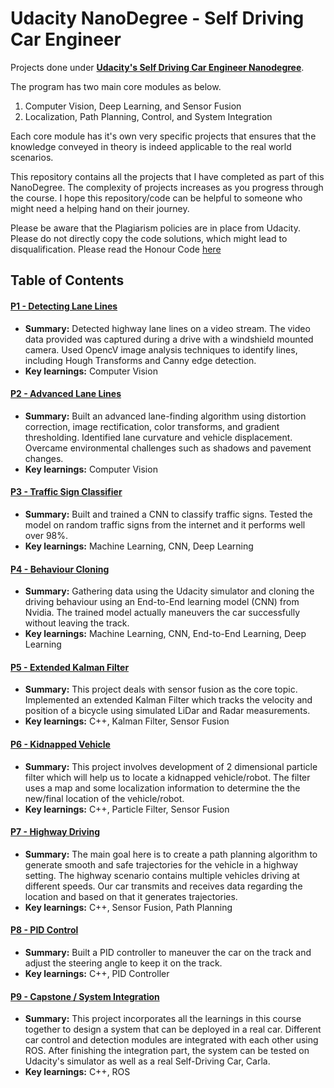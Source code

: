 # Udacity NanoDegree - Self Driving Car Engineer
Projects done under **[Udacity's Self Driving Car Engineer Nanodegree](https://www.udacity.com/course/self-driving-car-engineer-nanodegree--nd013)**.

The program has two main core modules as below.
1. Computer Vision, Deep Learning, and Sensor Fusion
2. Localization, Path Planning, Control, and System Integration

Each core module has it's own very specific projects that ensures that the knowledge conveyed in theory is indeed applicable to the real world scenarios. 

This repository contains all the projects that I have completed as part of this NanoDegree. The complexity of projects increases as you progress through the course.
I hope this repository/code can be helpful to someone who might need a helping hand on their journey.  

Please be aware that the Plagiarism policies are in place from Udacity. Please do not directly copy the code solutions, which might lead to disqualification.
Please read the Honour Code [here](https://udacity.zendesk.com/hc/en-us/articles/210667103-What-is-the-Udacity-Honor-Code-)

## Table of Contents

#### [P1 - Detecting Lane Lines](P1-LaneLines)
 - **Summary:** Detected highway lane lines on a video stream. The video data provided was captured during a drive with a windshield mounted camera. Used OpencV image analysis techniques to identify lines, including Hough Transforms and Canny edge detection.
 - **Key learnings:** Computer Vision
 
 #### [P2 - Advanced Lane Lines](P2-Advanced_Lane_Lines)
 - **Summary:** Built an advanced lane-finding algorithm using distortion correction, image rectification, color transforms, and gradient thresholding. Identified lane curvature and vehicle displacement. Overcame environmental challenges such as shadows and pavement changes.
 - **Key learnings:** Computer Vision
 
 #### [P3 - Traffic Sign Classifier](P3-Traffic_Sing_classifier)
 - **Summary:** Built and trained a CNN to classify traffic signs. Tested the model on random traffic signs from the internet and it performs well over 98%.
 - **Key learnings:** Machine Learning, CNN, Deep Learning
 
 #### [P4 - Behaviour Cloning](P4-Behaviour_Cloning)
 - **Summary:** Gathering data using the Udacity simulator and cloning the driving behaviour using an End-to-End learning model (CNN) from Nvidia. The trained model actually maneuvers the car successfully without leaving the track.
 - **Key learnings:** Machine Learning, CNN, End-to-End Learning, Deep Learning
 
 #### [P5 - Extended Kalman Filter](P5-Extended_Kalman_Filter)
 - **Summary:** This project deals with sensor fusion as the core topic. Implemented an extended Kalman Filter which tracks the velocity and position of a bicycle using simulated LiDar and Radar measurements.
 - **Key learnings:** C++, Kalman Filter, Sensor Fusion
 
 #### [P6 - Kidnapped Vehicle](P6-Kidnapped_Vehicle)
 - **Summary:** This project involves development of 2 dimensional particle filter which will help us to locate a kidnapped vehicle/robot. The filter uses a map and some localization information to determine the the new/final location of the vehicle/robot.
 - **Key learnings:** C++, Particle Filter, Sensor Fusion
 
 #### [P7 - Highway Driving](P7-Highway_Driving)
 - **Summary:** The main goal here is to create a path planning algorithm to generate smooth and safe trajectories for the vehicle in a highway setting. The highway scenario contains multiple vehicles driving at different speeds. Our car transmits and receives data regarding the location and based on that it generates trajectories. 
 - **Key learnings:** C++, Sensor Fusion, Path Planning
 
 #### [P8 - PID Control](P8-PID_Control)
 - **Summary:** Built a PID controller to maneuver the car on the track and adjust the steering angle to keep it on the track. 
 - **Key learnings:** C++, PID Controller
 
 #### [P9 - Capstone / System Integration](P9-Capstone)
 - **Summary:** This project incorporates all the learnings in this course together to design a system that can be deployed in a real car. Different car control and detection modules are integrated with each other using ROS. After finishing the integration part, the system can be tested on Udacity's simulator as well as a real Self-Driving Car, Carla.
 - **Key learnings:** C++, ROS